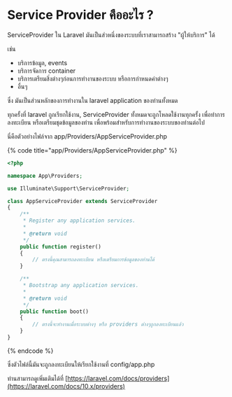 # Service Provider คืออะไร ?

ServiceProvider ใน Laravel มันเป็นส่วหนึ่งของระบบที่เราสามารถสร้าง "ผู้ให้บริการ" ได้

เช่น&#x20;

* บริการข้อมูล, events
* บริการจัดการ container
* บริการเตรียมสิ่งต่างๆก่อนการทำงานของระบบ หรือการกำหนดค่าต่างๆ
* อื่นๆ

ซึ่ง มันเป็นส่วนหลักของการทำงานใน laravel application ของท่านทั้งหมด

ทุกครั้งที่ laravel ถูกเรียกใช้งาน, ServiceProvider ทั้งหมดจะถูกโหลดใช้งานทุกครั้ง เพื่อทำการลงทะเบียน หรือเตรียมชุดข้อมูลของท่าน เพื่อพร้อมสำหรับการทำงานของระบบของท่านต่อไป



นี่คือตัวอย่างไฟล์จาก app/Providers/AppServiceProvider.php

{% code title="app/Providers/AppServiceProvider.php" %}
```php
<?php

namespace App\Providers;

use Illuminate\Support\ServiceProvider;

class AppServiceProvider extends ServiceProvider
{
    /**
     * Register any application services.
     *
     * @return void
     */
    public function register()
    {
        // ตรงนี้คุณสามารถลงทะเบียน หรือเตรียมการข้อมูลของท่านได้
    }

    /**
     * Bootstrap any application services.
     *
     * @return void
     */
    public function boot()
    {
        // ตรงนี้จะทำงานเมื่อระบบต่างๆ หรือ providers ต่างๆถูกลงทะเบียนแล้ว
    }
}

```
{% endcode %}

ซึ่งตัวไฟล์นี้มันจะถูกลงทะเบียนให้เรียกใช้งานที่ config/app.php

ท่านสามารถดูเพิ่มเติมได้ที่ [https://laravel.com/docs/providers](https://laravel.com/docs/10.x/providers)

